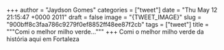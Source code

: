 
+++
author = "Jaydson Gomes"
categories = ["tweet"]
date = "Thu May 12 21:15:47 +0000 2011"
draft = false
image = "{TWEET_IMAGE}"
slug = "900bff8c3faa786c9279f0ef8852ff48ee87f2cb"
tags = ["tweet"]
title = """Comi o melhor milho verde..."""
+++
Comi o melhor milho verde da história aqui em Fortaleza
